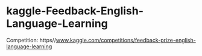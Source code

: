 # kaggle-Feedback-English-Language-Learning
Competition:
https//www.kaggle.com/competitions/feedback-prize-english-language-learning

